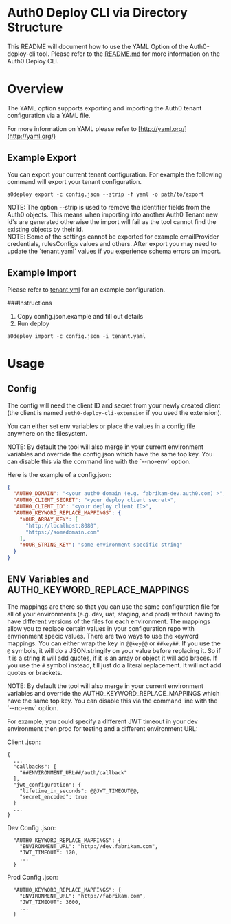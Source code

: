 # Auth0 Deploy CLI via Directory Structure

This README will document how to use the YAML Option of the Auth0-deploy-cli tool. Please refer to the [README.md](README.md) for more information on the Auth0 Deploy CLI.

# Overview
The YAML option supports exporting and importing the Auth0 tenant configuration via a YAML file.

For more information on YAML please refer to [http://yaml.org/](http://yaml.org/)

## Example Export
You can export your current tenant configuration. For example the following command will export your tenant configuration.

`a0deploy export -c config.json --strip -f yaml -o path/to/export`

<aside class="notice">NOTE: The option --strip is used to remove the identifier fields from the Auth0 objects. This means when importing into another Auth0 Tenant new id's are generated otherwise the import will fail as the tool cannot find the existing objects by their id.</aside>

<aside class="warning">NOTE: Some of the settings cannot be exported for example emailProvider credentials, rulesConfigs values and others. After export you may need to update the `tenant.yaml` values if you experience schema errors on import.</aside>

## Example Import
Please refer to [tenant.yml](tenant.yml) for an example configuration.

###Instructions

1. Copy config.json.example and fill out details
2. Run deploy
```
a0deploy import -c config.json -i tenant.yaml
```

# Usage

## Config
The config will need the client ID and secret from your newly created client (the client is named `auth0-deploy-cli-extension` if you used the extension).

You can either set env variables or place the values in a config file anywhere on the filesystem.

<aside class="notice">NOTE: By default the tool will also merge in your current environment variables and override the config.json which have the same top key. You can disable this via the command line with the `--no-env` option.</aside>

Here is the example of a config.json:

```json
{
  "AUTH0_DOMAIN": "<your auth0 domain (e.g. fabrikam-dev.auth0.com) >",
  "AUTH0_CLIENT_SECRET": "<your deploy client secret>",
  "AUTH0_CLIENT_ID": "<your deploy client ID>",
  "AUTH0_KEYWORD_REPLACE_MAPPINGS": {
    "YOUR_ARRAY_KEY": [
      "http://localhost:8080",
      "https://somedomain.com"
    ],
    "YOUR_STRING_KEY": "some environment specific string"
  }
}
```

## ENV Variables and AUTH0_KEYWORD_REPLACE_MAPPINGS
The mappings are there so that you can use the same configuration file for all of your environments (e.g. dev, uat, staging, and prod) without having to have different versions of the files for each environment.  The mappings allow you to replace certain values in your configuration repo with envrionment specic values.  There are two ways to use the keyword mappings.  You can either wrap the key in `@@key@@` or `##key##`.  If you use the `@` symbols, it will do a JSON.stringify on your value before replacing it.  So if it is a string it will add quotes, if it is an array or object it will add braces.  If you use the `#` symbol instead, till just do a literal replacement.  It will not add quotes or brackets.

<aside class="notice">NOTE: By default the tool will also merge in your current environment variables and override the AUTH0_KEYWORD_REPLACE_MAPPINGS which have the same top key. You can disable this via the command line with the `--no-env` option.</aside>

For example, you could specify a different JWT timeout in your dev environment then prod for testing and a different environment URL:

Client .json:
```
{
  ... 
  "callbacks": [
    "##ENVIRONMENT_URL##/auth/callback"
  ],
  "jwt_configuration": {
    "lifetime_in_seconds": @@JWT_TIMEOUT@@,
    "secret_encoded": true
  }
  ...
}
```

Dev Config .json:
```
  "AUTH0_KEYWORD_REPLACE_MAPPINGS": {
    "ENVIRONMENT_URL": "http://dev.fabrikam.com",
    "JWT_TIMEOUT": 120,
    ...
  }
```

Prod Config .json:
```
  "AUTH0_KEYWORD_REPLACE_MAPPINGS": {
    "ENVIRONMENT_URL": "http://fabrikam.com",
    "JWT_TIMEOUT": 3600,
    ...
  }
```
